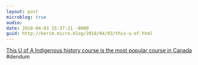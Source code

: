 ```yaml
---
layout: post
microblog: true
audio: 
date: 2018-04-03 15:37:21 -0800
guid: http://kerim.micro.blog/2018/04/03/this-u-of.html
---
```

[This U of A Indigenous history course is the most popular course in Canada](http://www.cbc.ca/news/canada/edmonton/indigenous-canada-university-alberta-course-mooc-1.4598119) #dendum
